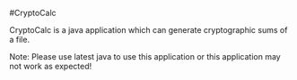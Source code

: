 #CryptoCalc

CryptoCalc is a java application which can generate cryptographic sums of a file.

Note: Please use latest java to use this application or this application may not work as expected!
